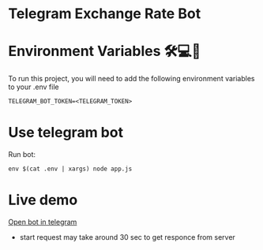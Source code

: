 # Telegram Exchange Rate Bot

# Environment Variables 🛠️💻🔗

To run this project, you will need to add the following environment variables to your .env file

```env
TELEGRAM_BOT_TOKEN=<TELEGRAM_TOKEN>
```

# Use telegram bot

Run bot:

```run
env $(cat .env | xargs) node app.js
```

# Live demo

[Open bot in telegram](https://t.me/Maranello_weather_bot)

- start request may take around 30 sec to get responce from server
